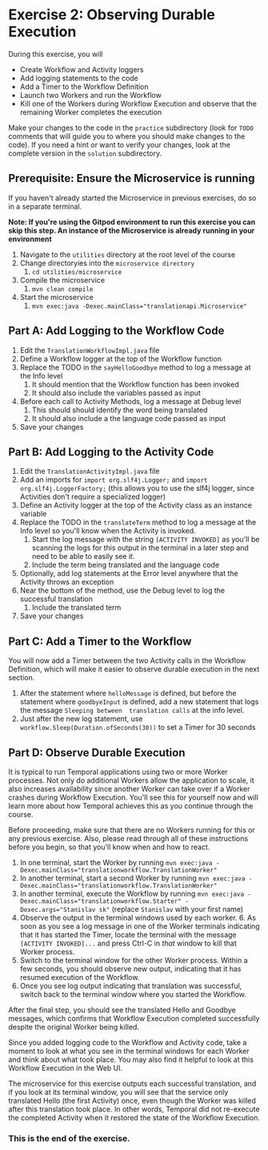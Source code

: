 # Exercise 2: Observing Durable Execution
During this exercise, you will

* Create Workflow and Activity loggers 
* Add logging statements to the code
* Add a Timer to the Workflow Definition
* Launch two Workers and run the Workflow
* Kill one of the Workers during Workflow Execution and observe that the remaining Worker completes the execution

Make your changes to the code in the `practice` subdirectory (look for `TODO` comments that will guide you to where you should make changes to the code). If you need a hint or want to verify your changes, look at the complete version in the `solution` subdirectory.

## Prerequisite: Ensure the Microservice is running
If you haven't already started the Microservice in previous exercises, do so in
a separate terminal.

**Note: If you're using the Gitpod environment to run this exercise you can
skip this step. An instance of the Microservice is already running in your
environment**

1. Navigate to the `utilities` directory at the root level of the course
2. Change directoryies into the `microservice directory`
   1. `cd utilities/microservice`
3. Compile the microservice
   1. `mvn clean compile`
4. Start the microservice 
   1. `mvn exec:java -Dexec.mainClass="translationapi.Microservice"`

## Part A: Add Logging to the Workflow Code

1. Edit the `TranslationWorkflowImpl.java` file
2. Define a Workflow logger at the top of the Workflow function
3. Replace the TODO in the `sayHelloGoodbye` method to log a message at the Info level
   1. It should mention that the Workflow function has been invoked
   2. It should also include the variables passed as input
3. Before each call to Activity Methods, log a message at Debug level
   1. This should should identify the word being translated
   2. It should also include a the language code passed as input
4. Save your changes


## Part B: Add Logging to the Activity Code

1. Edit the `TranslationActivityImpl.java` file
2. Add an imports for `import org.slf4j.Logger;` and `import org.slf4j.LoggerFactory;` (this allows you to use the slf4j logger, since Activities don't require a specialized logger)
3. Define an Activity logger at the top of the Activity class as an instance variable
4. Replace the TODO in the `translateTerm` method to log a message at the Info level so you'll know when the Activity is invoked. 
   1. Start the log message with the string `[ACTIVITY INVOKED]` as you'll be scanning the logs for this output in the terminal in a later step and need to be able to easily see it.
   2. Include the term being translated and the language code 
4. Optionally, add log statements at the Error level anywhere that the Activity throws an exception
5. Near the bottom of the method, use the Debug level to log the successful translation
	1. Include the translated term
6. Save your changes


## Part C: Add a Timer to the Workflow
You will now add a Timer between the two Activity calls in the Workflow Definition, which will make it easier to observe durable execution in the next section.

1. After the statement where `helloMessage` is defined, but before the statement where
   `goodbyeInput` is defined, add a new statement that logs the message `Sleeping between 
    translation calls` at the info level.
2. Just after the new log statement, use `workflow.Sleep(Duration.ofSeconds(30))` to set a Timer for 30 seconds


## Part D: Observe Durable Execution
It is typical to run Temporal applications using two or more Worker processes. Not only do additional Workers allow the application to scale, it also increases availability since another Worker can take over if a Worker crashes during Workflow Execution. You'll see this for yourself now and will learn more about how Temporal achieves this as you continue through the course.

Before proceeding, make sure that there are no Workers running for this or any previous exercise. Also, please read through all of these instructions before you begin, so that you'll know when and how to react.

1. In one terminal, start the Worker by running `mvn exec:java -Dexec.mainClass="translationworkflow.TranslationWorker"`
3. In another terminal, start a second Worker by running `mvn exec:java -Dexec.mainClass="translationworkflow.TranslationWorker"`
4. In another terminal, execute the Workflow by running `mvn exec:java -Dexec.mainClass="translationworkflow.Starter" -Dexec.args="Stanislav sk"` (replace `Stanislav` with your first name) 
5. Observe the output in the terminal windows used by each worker. 
   6. As soon as you see a log message in one of the Worker terminals indicating that it has started the Timer, locate the terminal with the message `[ACTIVITY INVOKED]...` and press Ctrl-C in _that_ window to kill that Worker process.
7. Switch to the terminal window for the other Worker process. Within a few seconds, you should observe new output, indicating that it has resumed execution of the Workflow.
8. Once you see log output indicating that translation was successful, switch back to the terminal window where you started the Workflow. 

After the final step, you should see the translated Hello and Goodbye messages, which confirms that Workflow Execution completed successfully despite the original Worker being killed.

Since you added logging code to the Workflow and Activity code, take a moment to look at what you see in the terminal windows for each Worker and think about what took place. You may also find it helpful to look at this Workflow Execution in the Web UI.

The microservice for this exercise outputs each successful translation, and if you look at its terminal window, you will see that the service only translated Hello (the first Activity) once, even though the Worker was killed after this translation took place. In other words, Temporal did not re-execute the completed Activity when it restored the state of the Workflow Execution. 

### This is the end of the exercise.
